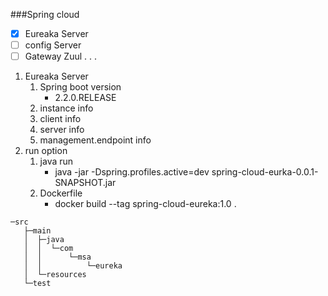 ###Spring cloud

- [x] Eureaka Server
- [ ] config Server
- [ ] Gateway Zuul
.
.
.

1. Eureaka Server
    1. Spring boot version
         - 2.2.0.RELEASE
    1. instance info
    1. client info
    1. server info
    1. management.endpoint info
2. run option
    1. java run
         - java -jar -Dspring.profiles.active=dev spring-cloud-eurka-0.0.1-SNAPSHOT.jar
    1. Dockerfile
         - docker build --tag spring-cloud-eureka:1.0 .
```
─src
   ├─main
   │  ├─java
   │  │  └─com
   │  │      └─msa
   │  │          └─eureka
   │  └─resources
   └─test
```